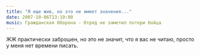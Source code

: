 ```yaml
---
title: "Я еще жив, но это не имеет значения..."
date: 2007-10-06T13:19:00
music: Гражданская Оборона - Отряд не заметил потери бойца
---
```


ЖЖ практически заброшен, но это не значит, что я вас не читаю, просто у меня нет времени писать.
